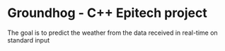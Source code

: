 # Groundhog - C++ Epitech project

The goal is to predict the weather from the data received in real-time on standard input
